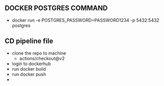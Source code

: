 ## DOCKER POSTGRES COMMAND

- docker run -e POSTGRES_PASSWORD=PASSWORD1234 -p 5432:5432 postgres

## CD pipeline file

- clone the repo to machine 
    - actions/checkout@v2
- login to dockerhub
- run docker build
- run docker push
- 